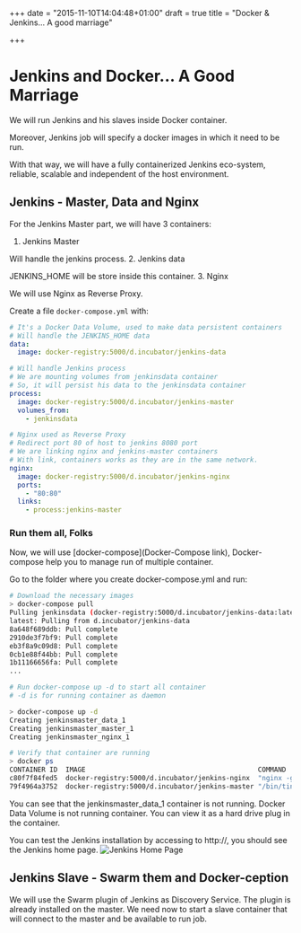 +++
date = "2015-11-10T14:04:48+01:00"
draft = true
title = "Docker & Jenkins... A good marriage"

+++

# Jenkins and Docker... A Good Marriage

We will run Jenkins and his slaves inside Docker container.

Moreover, Jenkins job will specify a docker images in which it need to be run.

With that way, we will have a fully containerized Jenkins eco-system, reliable, scalable and independent of the host environment.

## Jenkins - Master, Data and Nginx

For the Jenkins Master part, we will have 3 containers:

1. Jenkins Master

  Will handle the jenkins process.
2. Jenkins data

  JENKINS_HOME will be store inside this container.
3. Nginx

  We will use Nginx as Reverse Proxy.

Create a file `docker-compose.yml` with:
```yaml
# It's a Docker Data Volume, used to make data persistent containers
# Will handle the JENKINS_HOME data
data:
  image: docker-registry:5000/d.incubator/jenkins-data

# Will handle Jenkins process
# We are mounting volumes from jenkinsdata container
# So, it will persist his data to the jenkinsdata container
process:
  image: docker-registry:5000/d.incubator/jenkins-master
  volumes_from:
    - jenkinsdata

# Nginx used as Reverse Proxy
# Redirect port 80 of host to jenkins 8080 port
# We are linking nginx and jenkins-master containers
# With link, containers works as they are in the same network.
nginx:
  image: docker-registry:5000/d.incubator/jenkins-nginx
  ports:
    - "80:80"
  links:
    - process:jenkins-master
```

### Run them all, Folks

Now, we will use [docker-compose](Docker-Compose link), Docker-compose help you to manage run of multiple container.

Go to the folder where you create docker-compose.yml and run:

```bash
# Download the necessary images
> docker-compose pull
Pulling jenkinsdata (docker-registry:5000/d.incubator/jenkins-data:latest)...
latest: Pulling from d.incubator/jenkins-data
8a648f689ddb: Pull complete
2910de3f7bf9: Pull complete
eb3f8a9c09d8: Pull complete
0cb1e88f44bb: Pull complete
1b11166656fa: Pull complete
...

# Run docker-compose up -d to start all container
# -d is for running container as daemon

> docker-compose up -d
Creating jenkinsmaster_data_1
Creating jenkinsmaster_master_1
Creating jenkinsmaster_nginx_1

# Verify that container are running
> docker ps
CONTAINER ID  IMAGE                                           COMMAND                CREATED        STATUS              PORTS                         NAMES
c80f7f84fed5  docker-registry:5000/d.incubator/jenkins-nginx  "nginx -g 'daemon off" 31 seconds ago Up 30 seconds 443/tcp, 0.0.0.0:80->80/tcp   jenkinsmaster_master_1
79f4964a3752  docker-registry:5000/d.incubator/jenkins-master "/bin/tini -- /usr/lo" 31 seconds ago Up 30 seconds 8080/tcp, 50000/tcp           jenkinsmaster_nginx_1
```

You can see that the jenkinsmaster_data_1 container is not running.
Docker Data Volume is not running container. You can view it as a hard drive plug in the container.

You can test the Jenkins installation by accessing to http://<MACHINE-IP>, you should see the Jenkins home page.
![Jenkins Home Page](/images/2015/11/jenkins-home-page.png)

## Jenkins Slave - Swarm them and Docker-ception

We will use the Swarm plugin of Jenkins as Discovery Service.
The plugin is already installed on the master.
We need now to start a slave container that will connect to the master and be available to run job.

```bash

```
